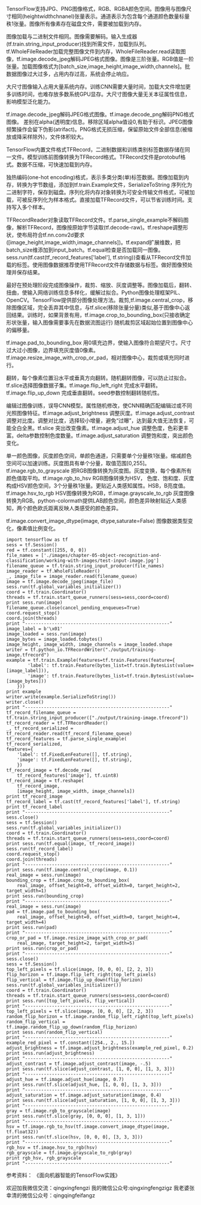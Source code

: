 TensorFlow支持JPG、PNG图像格式，RGB、RGBA颜色空间。图像用与图像尺寸相同(height*width*chnanel)张量表示。通道表示为包含每个通道颜色数量标量秩1张量。图像所有像素存在磁盘文件，需要被加载到内存。

图像加载与二进制文件相同。图像需要解码。输入生成器(tf.train.string_input_producer)找到所需文件，加载到队列。tf.WholeFileReader加载完整图像文件到内存，WholeFileReader.read读取图像，tf.image.decode_jpeg解码JPEG格式图像。图像是三阶张量。RGB值是一阶张量。加载图像格式为[batch_size,image_height,image_width,channels]。批数据图像过大过多，占用内存过高，系统会停止响应。

大尺寸图像输入占用大量系统内存。训练CNN需要大量时间，加载大文件增加更多训练时间，也难存放多数系统GPU显存。大尺寸图像大量无关本征属性信息，影响模型泛化能力。

tf.image.decode_jpeg解码JPEG格式图像。tf.image.decode_png解码PNG格式图像。 差别在alpha(透明度)信息。移除区域alpha值设0,有助于标识。JPEG图像频繁操作会留下伪影(atrifact)。PNG格式无损压缩，保留原始文件全部信息(被缩放或降采样除外)，文件体积较大。

TensorFlow内置文件格式TFRecord，二进制数据和训练类别标签数据存储在同一文件。模型训练前图像转换为TFRecord格式。TFRecord文件是protobuf格式。数据不压缩，可快速加载到内存。

独热编码(one-hot encoding)格式，表示多类分类(单)标签数据。图像加载到内存，转换为字节数组，添加到tf.train.Example文件，SerializeToString 序列化为二进制字符，保存到磁盘。序列化将内存对象转换为可安全传输文件格式，可被加载，可被反序列化为样本格式。直接加载TFRecord文件，可以节省训练时间。支持写入多个样本。

TFRecordReader对象读取TFRecord文件。tf.parse_single_example不解码图像，解析TFRecord，图像按原始字节读取(tf.decode-raw)。tf.reshape调整形状，使布局符合tf.nn.conv2d要求([image_height,image_width,image_channels])。tf.expand扩展维数，把batch_size维添加到input_batch。tf.equal检查是否加载同一图像。sess.run(tf.cast(tf_record_features['label'], tf.string))查看从TFRecord文件加载的标签。使用图像数据推荐使用TFRecord文件存储数据与标签。做好图像预处理并保存结果。

最好在预处理阶段完成图像操作，裁剪、缩放、灰度调整等。图像加载后，翻转、扭曲，使输入网络训练信息多样化，缓解过拟合。Python图像处理框架PIL、OpenCV。TensorFlow提供部分图像处理方法。裁剪,tf.image.central_crop，移除图像区域，完全丢弃其中信息，与tf.slice(移除张量分量)类似,基于图像中心返回结果。训练时，如果背景有用，tf.image.crop_to_bounding_box(只接收确定形状张量，输入图像需要事先在数据流图运行) 随机裁剪区域起始位置到图像中心的偏移量。

tf.image.pad_to_bounding_box 用0填充边界，使输入图像符合期望尺寸。尺寸过大过小图像，边界填充灰度值0像素。tf.image.resize_image_with_crop_or_pad，相对图像中心，裁剪或填充同时进行。

翻转，每个像素位置沿水平或垂真方向翻转。随机翻转图像，可以防止过拟合。tf.slice选择图像数据子集。tf.image.flip_left_right 完成水平翻转。tf.image.flip_up_down 完成垂直翻转。seed参数控制翻转随机性。

编辑过图像训练，误导CNN模型。属性随机修改，使CNN精确匹配编辑过或不同光照图像特征。tf.image.adjust_brightness 调整灰度。tf.image.adjust_contrast 调整对比度。调整对比度，选择较小增量，避免“过曝”，达到最大值无法恢复，可能全白全黑。tf.slice 突出改变像素。tf.image.adjust_hue 调整色度，色彩更丰富。delta参数控制色度数量。tf.image.adjust_saturation 调整饱和度，突出颜色变化。

单一颜色图像，灰度颜色空间，单颜色通道，只需要单个分量秩1张量。缩减颜色空间可以加速训练。灰度图具有单个分量，取值范围[0,255]。tf.image.rgb_to_grayscale 把RGB图像转换为灰度图。灰度变换，每个像素所有颜色值取平均。tf.image.rgb_to_hsv RGB图像转换为HSV， 色度、饱和度、灰度构成HSV颜色空间，3个分量秩1张量。更贴近人类感知属性。HSB，B亮度值。tf.image.hsv_to_rgb HSV图像转换为RGB，tf.image.grayscale_to_rgb 灰度图像转换为RGB。python-colormath提供LAB颜色空间，颜色差异映射贴近人类感知，两个颜色欧氏距离反映人类感受的颜色差异。

tf.image.convert_image_dtype(image, dtype,saturate=False) 图像数据类型变化，像素值比例变化。


    import tensorflow as tf
    sess = tf.Session()
    red = tf.constant([255, 0, 0])
    file_names = ['./images/chapter-05-object-recognition-and-classification/working-with-images/test-input-image.jpg']
    filename_queue = tf.train.string_input_producer(file_names)
    image_reader = tf.WholeFileReader()
    _, image_file = image_reader.read(filename_queue)
    image = tf.image.decode_jpeg(image_file)
    sess.run(tf.global_variables_initializer())
    coord = tf.train.Coordinator()
    threads = tf.train.start_queue_runners(sess=sess,coord=coord)
    print sess.run(image)
    filename_queue.close(cancel_pending_enqueues=True)
    coord.request_stop()
    coord.join(threads)
    print "------------------------------------------------------"
    image_label = b'\x01'
    image_loaded = sess.run(image)
    image_bytes = image_loaded.tobytes()
    image_height, image_width, image_channels = image_loaded.shape
    writer = tf.python_io.TFRecordWriter("./output/training-image.tfrecord")
    example = tf.train.Example(features=tf.train.Features(feature={
            'label': tf.train.Feature(bytes_list=tf.train.BytesList(value=[image_label])),
            'image': tf.train.Feature(bytes_list=tf.train.BytesList(value=[image_bytes]))
        }))
    print example
    writer.write(example.SerializeToString())
    writer.close()
    print "------------------------------------------------------"
    tf_record_filename_queue = tf.train.string_input_producer(["./output/training-image.tfrecord"])
    tf_record_reader = tf.TFRecordReader()
    _, tf_record_serialized = tf_record_reader.read(tf_record_filename_queue)
    tf_record_features = tf.parse_single_example(
    tf_record_serialized,
    features={
        'label': tf.FixedLenFeature([], tf.string),
        'image': tf.FixedLenFeature([], tf.string),
        })
    tf_record_image = tf.decode_raw(
        tf_record_features['image'], tf.uint8)
    tf_record_image = tf.reshape(
        tf_record_image,
        [image_height, image_width, image_channels])
    print tf_record_image
    tf_record_label = tf.cast(tf_record_features['label'], tf.string)
    print tf_record_label
    print "------------------------------------------------------"
    sess.close()
    sess = tf.Session()
    sess.run(tf.global_variables_initializer())
    coord = tf.train.Coordinator()
    threads = tf.train.start_queue_runners(sess=sess,coord=coord)
    print sess.run(tf.equal(image, tf_record_image))
    sess.run(tf_record_label)
    coord.request_stop()
    coord.join(threads)
    print "------------------------------------------------------"
    print sess.run(tf.image.central_crop(image, 0.1))
    real_image = sess.run(image)
    bounding_crop = tf.image.crop_to_bounding_box(
        real_image, offset_height=0, offset_width=0, target_height=2, target_width=1)
    print sess.run(bounding_crop)
    print "------------------------------------------------------"
    real_image = sess.run(image)
    pad = tf.image.pad_to_bounding_box(
        real_image, offset_height=0, offset_width=0, target_height=4, target_width=4)
    print sess.run(pad)
    print "------------------------------------------------------"
    crop_or_pad = tf.image.resize_image_with_crop_or_pad(
        real_image, target_height=2, target_width=5)
    print sess.run(crop_or_pad)
    print "------------------------------------------------------"
    sess.close()
    sess = tf.Session()
    top_left_pixels = tf.slice(image, [0, 0, 0], [2, 2, 3])
    flip_horizon = tf.image.flip_left_right(top_left_pixels)
    flip_vertical = tf.image.flip_up_down(flip_horizon)
    sess.run(tf.global_variables_initializer())
    coord = tf.train.Coordinator()
    threads = tf.train.start_queue_runners(sess=sess,coord=coord)
    print sess.run([top_left_pixels, flip_vertical])
    print "------------------------------------------------------"
    top_left_pixels = tf.slice(image, [0, 0, 0], [2, 2, 3])
    random_flip_horizon = tf.image.random_flip_left_right(top_left_pixels)
    random_flip_vertical = tf.image.random_flip_up_down(random_flip_horizon)
    print sess.run(random_flip_vertical)
    print "------------------------------------------------------"
    example_red_pixel = tf.constant([254., 2., 15.])
    adjust_brightness = tf.image.adjust_brightness(example_red_pixel, 0.2)
    print sess.run(adjust_brightness)
    print "------------------------------------------------------"
    adjust_contrast = tf.image.adjust_contrast(image, -.5)
    print sess.run(tf.slice(adjust_contrast, [1, 0, 0], [1, 3, 3]))
    print "------------------------------------------------------"
    adjust_hue = tf.image.adjust_hue(image, 0.7)
    print sess.run(tf.slice(adjust_hue, [1, 0, 0], [1, 3, 3]))
    print "------------------------------------------------------"
    adjust_saturation = tf.image.adjust_saturation(image, 0.4)
    print sess.run(tf.slice(adjust_saturation, [1, 0, 0], [1, 3, 3]))
    print "------------------------------------------------------"
    gray = tf.image.rgb_to_grayscale(image)
    print sess.run(tf.slice(gray, [0, 0, 0], [1, 3, 1]))
    print "------------------------------------------------------"
    hsv = tf.image.rgb_to_hsv(tf.image.convert_image_dtype(image, tf.float32))
    print sess.run(tf.slice(hsv, [0, 0, 0], [3, 3, 3]))
    print "------------------------------------------------------"
    rgb_hsv = tf.image.hsv_to_rgb(hsv)
    rgb_grayscale = tf.image.grayscale_to_rgb(gray)
    print rgb_hsv, rgb_grayscale
    print "------------------------------------------------------"


参考资料：
《面向机器智能的TensorFlow实践》

欢迎加我微信交流：qingxingfengzi
我的微信公众号:qingxingfengzigz
我老婆张幸清的微信公众号：qingqingfeifangz